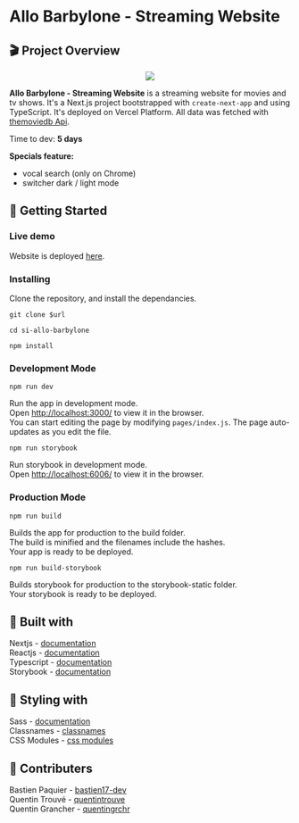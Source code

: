 # Allo Barbylone - Streaming Website


## 🎬 Project Overview
<p align="center">
  <img src="screenshot.gif">
</p>

**Allo Barbylone - Streaming Website** is a streaming website for movies and tv shows. It's a Next.js project bootstrapped with `create-next-app` and using TypeScript. It's deployed on Vercel Platform. All data was fetched with [themoviedb Api](https://www.themoviedb.org/documentation/api).

Time to dev: **5 days**

**Specials feature:** 
  - vocal search (only on Chrome) 
  - switcher dark / light mode

## 🚀 Getting Started

### Live demo

Website is deployed [here](https://allo-barbylone.vercel.app/).

### Installing

Clone the repository, and install the dependancies.

```
git clone $url
```

```
cd si-allo-barbylone
```

```
npm install
```

### Development Mode

```
npm run dev
```

Run the app in development mode.\
Open [http://localhost:3000/](http://localhost:3000/) to view it in the browser.\
You can start editing the page by modifying `pages/index.js`. The page auto-updates as you edit the file.

```
npm run storybook
```

Run storybook in development mode.\
Open [http://localhost:6006/](http://localhost:6006/) to view it in the browser.

### Production Mode

```
npm run build
```

Builds the app for production to the build folder.\
The build is minified and the filenames include the hashes.\
Your app is ready to be deployed.

```
npm run build-storybook
```

Builds storybook for production to the storybook-static folder.\
Your storybook is ready to be deployed.

## 🔨 Built with

Nextjs - [documentation](https://nextjs.org/)\
Reactjs - [documentation](https://reactjs.org/)\
Typescript - [documentation](https://www.typescriptlang.org/docs/)\
Storybook - [documentation](https://storybook.js.org/docs/react/get-started/introduction)

## 🎨 Styling with

Sass - [documentation](https://sass-lang.com/documentation/)\
Classnames - [classnames](https://www.npmjs.com/package/classnames)\
CSS Modules - [css modules](https://create-react-app.dev/docs/adding-a-css-modules-stylesheet)

## 👥 Contributers

Bastien Paquier - [bastien17-dev](https://github.com/bastien17-dev)\
Quentin Trouvé - [quentintrouve](https://github.com/quentintrouve)\
Quentin Grancher - [quentingrchr](https://github.com/quentingrchr)

